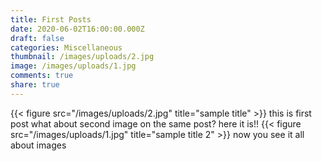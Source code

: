 ```yaml
---
title: First Posts
date: 2020-06-02T16:00:00.000Z
draft: false
categories: Miscellaneous
thumbnail: /images/uploads/2.jpg
image: /images/uploads/1.jpg
comments: true
share: true
---
```

{{< figure src="/images/uploads/2.jpg" title="sample title" >}}
this is first post
w﻿hat about second image on the same post? here it is!!
{{< figure src="/images/uploads/1.jpg" title="sample title 2" >}}
n﻿ow you see it all about images
